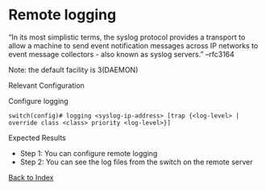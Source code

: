 # Remote logging 

“In its most simplistic terms, the syslog protocol provides a transport to allow a machine to send event notification messages across IP networks to event message collectors - also known as syslog servers.” –rfc3164 

Note: the default facility is 3(DAEMON) 

Relevant Configuration 

Configure logging 

```
switch(config)# logging <syslog-ip-address> [trap {<log-level> | override class <class> priority <log-level>}]
```

Expected Results 

* Step 1: You can configure remote logging
* Step 2: You can see the log files from the switch on the remote server  

[Back to Index](../index.md)